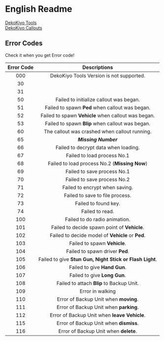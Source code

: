 # English Readme

[DekoKiyo Tools](https://github.com/DekoKiyo/DekoKiyoPlugins/blob/main/Readme/DekoKiyoToolsEN.md)<br>
[DekoKiyo Callouts](https://github.com/DekoKiyo/DekoKiyoPlugins/blob/main/Readme/DekoKiyoCalloutsEN.md)

## Error Codes
Check it when you get Error code!

| Error Code |                       Descriptions                       |
| :--------: | :------------------------------------------------------: |
|    000     |         DekoKiyo Tools Version is not supported.         |
|     30     |                                                          |
|     31     |                                                          |
|     50     |         Failed to initialize callout was began.          |
|     51     |     Failed to spawn **Ped** when callout was began.      |
|     52     |   Failed to spawn **Vehicle** when callout was began.    |
|     53     |     Failed to spawn **Blip** when callout was began.     |
|     60     |      The callout was crashed when callout running.       |
|     65     |                   _**Missing Number**_                   |
|     66     |           Failed to decrypt data when loading.           |
|     67     |               Failed to load process No.1                |
|     68     |      Failed to load process No.2 (**Missing Now**)       |
|     69     |               Failed to save process No.1                |
|     70     |               Failed to save process No.2                |
|     71     |              Failed to encrypt when saving.              |
|     72     |             Failed to save to file process.              |
|     73     |                   Failed to found key.                   |
|     74     |                     Failed to read.                      |
|    100     |              Failed to do radio animation.               |
|    101     |       Failed to decide spawn point of **Vehicle**.       |
|    102     |    Failed to decide model of **Vehicle** or **Ped**.     |
|    103     |               Failed to spawn **Vehicle**.               |
|    104     |             Failed to spawn driver **Ped**.              |
|    105     | Failed to give **Stun Gun, Night Stick or Flash Light**. |
|    106     |               Failed to give **Hand Gun**.               |
|    107     |               Failed to give **Long Gun**.               |
|    108     |        Failed to attach **Blip** to Backup Unit.         |
|    109     |                     Error in walking                     |
|    110     |          Error of Backup Unit when **moving**.           |
|    111     |          Error of Backup Unit when **parking**.          |
|    112     |       Error of Backup Unit when **leave Vehicle**.       |
|    115     |          Error of Backup Unit when **dismiss**.          |
|    116     |          Error of Backup Unit when **delete**.           |